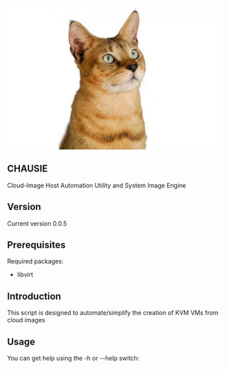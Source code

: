 ![Chausie cat](https://raw.githubusercontent.com/lateralblast/chausie/master/chausie.jpg)

CHAUSIE
-------

Cloud-Image Host Automation Utility and System Image Engine

Version
-------

Current version 0.0.5

Prerequisites
-------------

Required packages:

- libvirt

Introduction
------------

This script is designed to automate/simplify the creation of KVM VMs from cloud images

Usage
-----

You can get help using the -h or --help switch:
